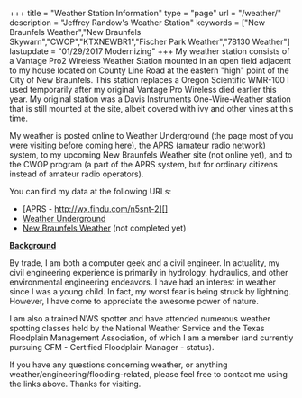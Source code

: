 +++
title = "Weather Station Information"
type = "page"
url = "/weather/"
description = "Jeffrey Randow's Weather Station"
keywords = ["New Braunfels Weather","New Braunfels Skywarn","CWOP","KTXNEWBR1","Fischer Park Weather","78130 Weather"]
lastupdate = "01/29/2017 Modernizing"
+++
My weather station consists of a Vantage Pro2 Wireless Weather Station mounted in an open field adjacent to my house located on County Line Road at the eastern "high" point of the City of New Braunfels. This station replaces a Oregon Scientific WMR-100 I used temporarily after my original Vantage Pro Wireless died earlier this year. My original station was a Davis Instruments One-Wire-Weather station that is still mounted at the site, albeit covered with ivy and other vines at this time.

My weather is posted online to Weather Underground (the page most of you were visiting before coming here), the APRS (amateur radio network) system, to my upcoming New Braunfels Weather site (not online yet), and to the CWOP program (a part of the APRS system, but for ordinary citizens instead of amateur radio operators).

You can find my data at the following URLs:

-   [APRS - http://wx.findu.com/n5snt-2][]
-   [Weather Underground][]
-   [New Braunfels Weather][] (not completed yet)

**<u>Background</u>**

By trade, I am both a computer geek and a civil engineer. In actuality, my civil engineering experience is primarily in hydrology, hydraulics, and other environmental engineering endeavors. I have had an interest in weather since I was a young child. In fact, my worst fear is being struck by lightning. However, I have come to appreciate the awesome power of nature.

I am also a trained NWS spotter and have attended numerous weather spotting classes held by the National Weather Service and the Texas Floodplain Management Association, of which I am a member (and currently pursuing CFM - Certified Floodplain Manager - status).

If you have any questions concerning weather, or anything weather/engineering/flooding-related, please feel free to contact me using the links above. Thanks for visiting.

  [APRS - http://wx.findu.com/n5snt-2]: http://wx.findu.com/n5snt-2
  [Weather Underground]: http://www.weatherunderground.com/weatherstation/WXDailyHistory.asp?ID=KTXNEWBR1
  [New Braunfels Weather]: http://www.nbtx-wx.com
